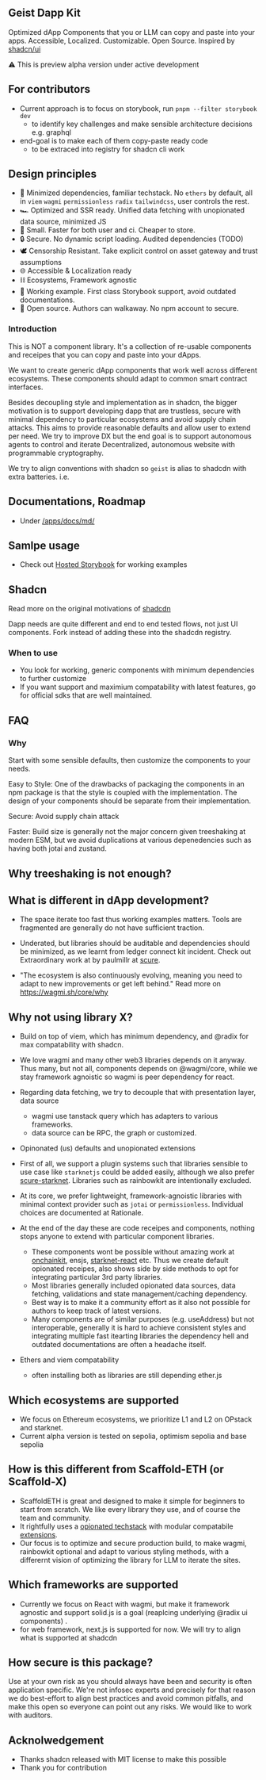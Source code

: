 ## Geist Dapp Kit

Optimized dApp Components that you or LLM can copy and paste into your apps.  Accessible, Localized. Customizable. Open Source.
Inspired by [shadcn/ui](https://github.com/shadcn-ui/ui/tree/main)

⚠️ This is preview alpha version under active development
## For contributors
- Current approach is to focus on storybook, run `pnpm --filter storybook dev`
  - to identify key challenges and make sensible architecture decisions e.g. graphql
- end-goal is to make each of them copy-paste ready code
  - to be extraced into registry for shadcn cli work

## Design principles
- 🔻 Minimized dependencies, familiar techstack. No `ethers` by default, all in `viem` `wagmi` `permissionless` `radix` `tailwindcss`, user controls the rest.
- 🏎 Optimized and SSR ready. Unified data fetching with unopionated data source, minimized JS
- 🤌 Small. Faster for both user and ci. Cheaper to store. 
- 🔒 Secure. No dynamic script loading. Audited dependencies (TODO) 
- 🕊️ Censorship Resistant. Take explicit control on asset gateway and trust assumptions
- 🌐 Accessible & Localization ready
- ⛓️ Ecosystems, Framework agnostic
- 🙌 Working example. First class Storybook support, avoid outdated documentations. 
- 🚶 Open source. Authors can walkaway. No npm account to secure.

### Introduction 

This is NOT a component library. It's a collection of re-usable components and receipes that you can copy and paste into your dApps.

We want to create generic dApp components that work well across different ecosystems. 
These components should adapt to common smart contract interfaces. 


Besides decoupling style and implementation as in shadcn, the bigger motivation is to support developing dapp that are trustless, secure with minimal dependency to particular ecosystems and avoid supply chain attacks.
This aims to provide reasonable defaults and allow user to extend per need. 
We try to improve DX but the end goal is to support autonomous agents to control and iterate Decentralized, autonomous website with programmable cryptography. 

We try to align conventions with shadcn so `geist` is alias to shadcdn with extra batteries. 
i.e.


## Documentations, Roadmap
- Under [/apps/docs/md/](/apps/docs/md)

## Samlpe usage
- Check out [Hosted Storybook](https://dappkit.geist.network/) for working examples 

## Shadcn

Read more on the original motivations of [shadcdn](https://ui.shadcn.com/docs)

Dapp needs are quite different and end to end tested flows, not just UI components. Fork instead of adding these into the shadcdn registry.


### When to use
- You look for working, generic components with minimum dependencies to further customize
- If you want support and maximium compatability with latest features, go for official sdks that are well maintained. 


## FAQ

### Why 
Start with some sensible defaults, then customize the components to your needs.

Easy to Style: One of the drawbacks of packaging the components in an npm package is that the style is coupled with the implementation. The design of your components should be separate from their implementation.

Secure: Avoid supply chain attack

Faster: Build size is generally not the major concern given treeshaking at modern ESM, but we avoid duplications at various depenedencies such as having both jotai and zustand.

## Why treeshaking is not enough?


## What is different in dApp development?
- The space iterate too fast thus working examples matters. Tools are fragmented are generally do not have sufficient traction.
- Underated, but libraries should be auditable and dependencies should be minimized, as we learnt from ledger connect kit incident. Check out Extraordinary work at by paulmillr at [scure](https://github.com/paulmillr/scure-base).

- "The ecosystem is also continuously evolving, meaning you need to adapt to new improvements or get left behind." Read more on https://wagmi.sh/core/why

## Why not using library X?

- Build on top of viem, which has minimum dependency, and @radix for max compatability with shadcn. 
- We love wagmi and many other web3 libraries depends on it anyway. Thus many, but not all, components depends on @wagmi/core, while we stay framework agnoistic so wagmi is peer dependency for react.
- Regarding data fetching, we try to decouple that with presentation layer, data source
    - wagmi use tanstack query which has adapters to various frameworks.
    - data source can be RPC, the graph or customized.
   

- Opinonated (us) defaults and unopionated extensions  

 - First of all, we support a plugin systems such that libraries sensible to use case like `starknetjs` could be added easily, although we also prefer [scure-starknet](https://github.com/paulmillr/scure-starknet). Libraries such as rainbowkit are intentionally excluded. 
- At its core, we prefer lightweight, framework-agnoistic libraries with minimal context provider such as `jotai` or `permissionless`. Individual choices are documented at Rationale.
- At the end of the day these are code receipes and components, nothing stops anyone to extend with particular component libraries.    
    - These components wont be possible without amazing work at [onchainkit](https://github.com/coinbase/onchainkit), ensjs, [starknet-react](https://github.com/apibara/starknet-react) etc. Thus we create default opionated receipes, also shows side by side methods to opt for integrating particular 3rd party libraries.
    - Most libraries generally included opionated data sources, data fetching, validations and state management/caching dependency. 
    - Best way is to make it a community effort as it also not possible for authors to keep track of latest versions.
    - Many components are of similar purposes (e.g. useAddress) but not interoperable, generally it is hard to achieve consistent styles and integrating multiple fast itearting libraries the dependency hell and outdated documentations are often a headache itself. 


- Ethers and viem compatability
  - often installing both as libraries are still depending ether.js

## Which ecosystems are supported
- We focus on Ethereum ecosystems, we prioritize L1 and L2 on OPstack and starknet.
- Current alpha version is tested on sepolia, optimism sepolia and base sepolia


## How is this different from Scaffold-ETH (or Scaffold-X)
- ScaffoldETH is great and designed to make it simple for beginners to start from scratch. We like every library they use, and of course the team and community. 
- It rightfully uses a [opionated techstack](https://docs.scaffoldeth.io/#scaffold-eth-2-tech-stack) with modular compatabile [extensions](https://docs.scaffoldeth.io/extensions/). 
- Our focus is to optimize and secure production build, to make wagmi, rainbowkit optional and adapt to various styling methods, with a differernt vision of optimizing the library for LLM to iterate the sites.


## Which frameworks are supported
- Currently we focus on React with wagmi, but make it framework agnostic and support solid.js is a goal (reaplcing underlying @radix ui components) .
- for web framework, next.js is supported for now. We will try to align what is supported at shadcdn

## How secure is this package?
Use at your own risk as you should always have been and security is often application specific.
We're not infosec experts and precisely for that reason we do best-effort to align best practices and avoid common pitfalls, and make this open so everyone can point out any risks. We would like to work with auditors.


## Acknolwedgement
- Thanks shadcn released with MIT license to make this possible
- Thank you for contribution

